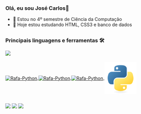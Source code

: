 ### Olá, eu sou José Carlos👋
- 🔭 Estou no 4º semestre de Ciência da Computação
- 🌱 Hoje estou estudando HTML, CSS3 e banco de dados
##

### Principais linguagens e ferramentas 🛠️ 
<div align="left">
  <a href="https://github.com/Carlos3274">
  <img height="180em" src="https://github-readme-stats.vercel.app/api/top-langs/?username=Carlos3274&layout=compact&langs_count=7&theme=dark"/>
</div>
  
<div style="display: inline_block"><br>  
  <img align="center" alt="Rafa-Python" height="100" width="100" src="https://cdn.jsdelivr.net/gh/devicons/devicon/icons/java/java-original-wordmark.svg">
  <img align="center" alt="Rafa-Python" height="100" width="100" src="https://cdn.jsdelivr.net/gh/devicons/devicon/icons/github/github-original-wordmark.svg">
  <img align="center" alt="Rafa-Python" height="100" width="100" src="https://cdn.jsdelivr.net/gh/devicons/devicon/icons/git/git-original.svg">
  <img align="center" alt="Rafa-Python" height="100" width="100" src="https://raw.githubusercontent.com/devicons/devicon/master/icons/python/python-original.svg">
</div>

##  
<div> 
  </a>
  <a href = "https://api.whatsapp.com/send?phone=5585981165513"><img src="https://img.shields.io/badge/WhatsApp-25D366?style=for-the-badge&logo=whatsapp&logoColor=white" target="_blank"></a>
  <a href = "mailto:jose.carlos.araujo07@aluno.ifce.edu.br"><img src="https://img.shields.io/badge/-Gmail-%23333?style=for-the-badge&logo=gmail&logoColor=white" target="_blank"></a>
  <a href="https://www.linkedin.com/in/jos%C3%A9-carlos-ara%C3%BAjo-pontes-59834b221" target="_blank"><img src="https://img.shields.io/badge/-LinkedIn-%230077B5?style=for-the-badge&logo=linkedin&logoColor=white" target="_blank"></a> 
 
  
 
</div>
  

